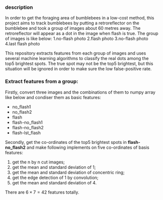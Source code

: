### description
In order to get the foraging area of bumblebees in a low-cost method, this project aims to track bumblebees by putting a retroreflector on the bumblebee and took a group of images about 60 metres away. The retroreflector will appear as a dot in the image when flash is true. The group of images is like below:
1.no-flash photo
2.flash photo
3.no-flash photo
4.last flash photo

This repository extracts features from each group of images and uses several machine learning algorithms to classify the real dots among the top5 brightest spots. The true spot may not be the top5 brightest, but this situation will be ignored in order to make sure the low false-positive rate.

### Extract features from a group:
Firstly, convert three images and the combinations of them to numpy array like below and condiser them as basic features:
* no_flash1
* no_flash2
* flash
* flash-no_flash1
* flash-no_flash2
* flash-lst_flash

Secondly, get the co-ordinates of the top5 brightest spots in **flash-no_flash2** and make following implements on five co-ordinates of basis features:
1. get the n by n cut images;
2. get the mean and standard deviation of 1;
3. get the mean and standard deviation of concentric ring;
4. get the edge detection of 1 by convolution;
5. get the mean and standard deviation of 4.

There are $6 \times 7 = 42$ features totally.
